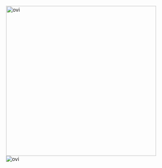 <img src="https://github-readme-stats.vercel.app/api?username=Krunegan&show_icons=true&locale=en&theme=dark" alt="ovi" width="410" /> <br>
<img align="left" src="https://github-readme-stats.vercel.app/api/top-langs?username=Krunegan&show_icons=true&locale=en&layout=compact&theme=dark" alt="ovi" />
